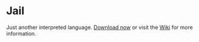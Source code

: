 # Jail

Just another interpreted language. [Download now](https://github.com/zarat/Jail/releases/download/1.0/Jail_Setup.zip) or visit the [Wiki](https://github.com/zarat/Jail/wiki) for more information.
